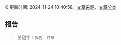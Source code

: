 :alarm_clock: 更新时间: 2024-11-24 10:40:58。[文章来源](/README.md)、[文章分类](/TAGS.md)

## 报告


> 关键字：`报告`、`月报`



